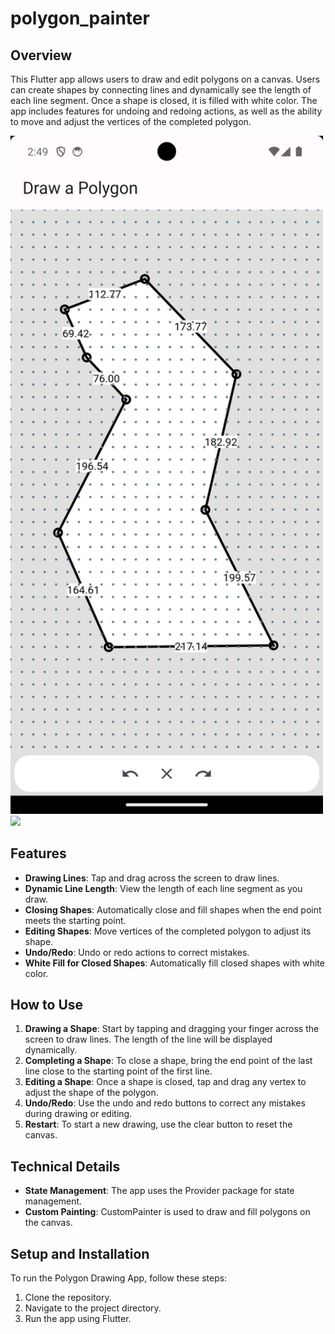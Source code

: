 # polygon_painter

## Overview

This Flutter app allows users to draw and edit polygons on a canvas. Users can create shapes by connecting lines and dynamically see the length of each line segment.
Once a shape is closed, it is filled with white color. The app includes features for undoing and redoing actions, as well as the ability to move and adjust the vertices of the completed polygon.

<img src="Screenshot_20240325_144933.png" width="500">

<img src="polygon_video.gif" width="500">

## Features

- **Drawing Lines**: Tap and drag across the screen to draw lines.
- **Dynamic Line Length**: View the length of each line segment as you draw.
- **Closing Shapes**: Automatically close and fill shapes when the end point meets the starting point.
- **Editing Shapes**: Move vertices of the completed polygon to adjust its shape.
- **Undo/Redo**: Undo or redo actions to correct mistakes.
- **White Fill for Closed Shapes**: Automatically fill closed shapes with white color.

## How to Use

1. **Drawing a Shape**: Start by tapping and dragging your finger across the screen to draw lines. The length of the line will be displayed dynamically.
2. **Completing a Shape**: To close a shape, bring the end point of the last line close to the starting point of the first line.
3. **Editing a Shape**: Once a shape is closed, tap and drag any vertex to adjust the shape of the polygon.
4. **Undo/Redo**: Use the undo and redo buttons to correct any mistakes during drawing or editing.
5. **Restart**: To start a new drawing, use the clear button to reset the canvas.

## Technical Details

- **State Management**: The app uses the Provider package for state management.
- **Custom Painting**: CustomPainter is used to draw and fill polygons on the canvas.

## Setup and Installation

To run the Polygon Drawing App, follow these steps:

1. Clone the repository.
2. Navigate to the project directory.
3. Run the app using Flutter.

